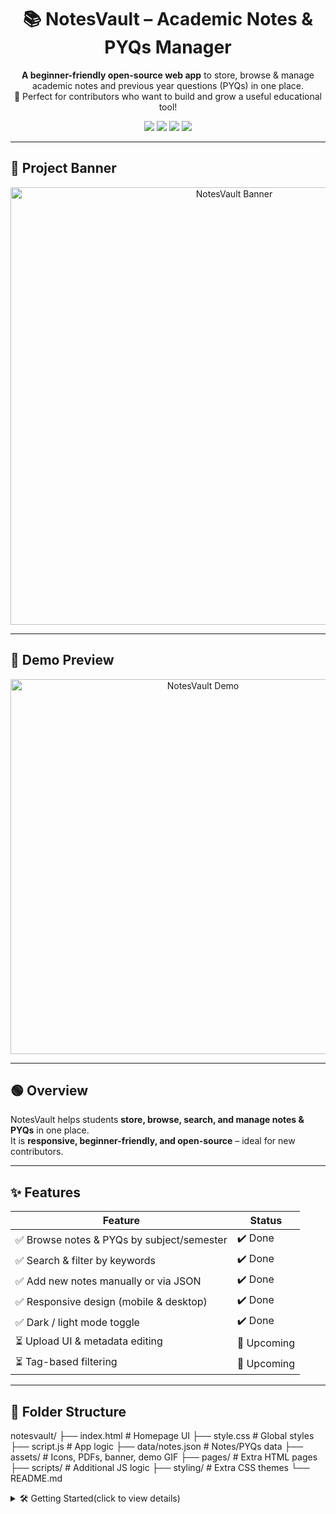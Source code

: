 <h1 align="center">📚 NotesVault – Academic Notes & PYQs Manager</h1>

<p align="center">
  <b>A beginner-friendly open-source web app</b> to store, browse & manage academic notes and previous year questions (PYQs) in one place.<br>
  🚀 Perfect for contributors who want to build and grow a useful educational tool!
</p>

<p align="center">
  <img src="https://img.shields.io/badge/License-MIT-green?style=flat-square"/>
  <img src="https://img.shields.io/github/stars/opensource-society/NotesVault?style=flat-square"/>
  <img src="https://img.shields.io/github/forks/opensource-society/NotesVault?style=flat-square"/>
  <img src="https://img.shields.io/badge/PRs-Welcome-blue?style=flat-square"/>
</p>

---

## 🎯 Project Banner
<p align="center">
  <img src="assets/banner.png" alt="NotesVault Banner" width="700"/>
</p>

---

## 🎥 Demo Preview
<p align="center">
  <img src="assets/demo.gif" alt="NotesVault Demo" width="600"/>
</p>

---

## 🟢 Overview  
NotesVault helps students **store, browse, search, and manage notes & PYQs** in one place.  
It is **responsive, beginner-friendly, and open-source** – ideal for new contributors.

---

## ✨ Features  
| Feature | Status |
|---------|--------|
| ✅ Browse notes & PYQs by subject/semester | ✔️ Done |
| ✅ Search & filter by keywords | ✔️ Done |
| ✅ Add new notes manually or via JSON | ✔️ Done |
| ✅ Responsive design (mobile & desktop) | ✔️ Done |
| ✅ Dark / light mode toggle | ✔️ Done |
| ⏳ Upload UI & metadata editing | 🚧 Upcoming |
| ⏳ Tag-based filtering | 🚧 Upcoming |

---

## 📂 Folder Structure  
notesvault/
├── index.html # Homepage UI
├── style.css # Global styles
├── script.js # App logic
├── data/notes.json # Notes/PYQs data
├── assets/ # Icons, PDFs, banner, demo GIF
├── pages/ # Extra HTML pages
├── scripts/ # Additional JS logic
├── styling/ # Extra CSS themes
└── README.md



<details>
<summary>🛠 Getting Started(click to view details)</summary>

### 1️⃣ Clone the Repository  
```bash
git clone https://github.com/opensource-society/NotesVault.git
cd NotesVault

2️⃣ Run the App
Open index.html in any browser

Data is stored via JSON or LocalStorage

3️⃣ For Development
Edit data/notes.json to add notes

Modify style.css or script.js for UI & logic

</details>

<details> <summary>🧑‍💻 Contributing(click to view details)</summary> We welcome all contributions, especially from beginners! 🎉
Good First Issues:

Create basic UI/card layout

Add subjects/notes to JSON

Implement search & filtering

Improve responsive design

Add dark mode

Upload simulation

📖 See CONTRIBUTING.md for full guide.

</details>

🆕 Recent Updates
Added favicon (favicon.ico)

Added app icon (Icon.jpg)

Revamped README.md for better clarity

📜 License
Licensed under the MIT License – Free to use, modify, and distribute.

<h3 align="center">⭐ Star this repo to support NotesVault!</h3> <p align="center">💬 Suggestions? Open an <b>issue</b> or start a <b>discussion</b>.</p> ```
